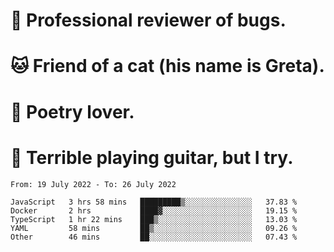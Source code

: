 # 🐛 Professional reviewer of bugs.
# 🐱 Friend of a cat (his name is Greta).
# 📜 Poetry lover.
# 🎸 Terrible playing guitar, but I try.

<!--START_SECTION:waka-->

```text
From: 19 July 2022 - To: 26 July 2022

JavaScript   3 hrs 58 mins   █████████▒░░░░░░░░░░░░░░░   37.83 %
Docker       2 hrs           ████▓░░░░░░░░░░░░░░░░░░░░   19.15 %
TypeScript   1 hr 22 mins    ███▒░░░░░░░░░░░░░░░░░░░░░   13.03 %
YAML         58 mins         ██▒░░░░░░░░░░░░░░░░░░░░░░   09.26 %
Other        46 mins         ██░░░░░░░░░░░░░░░░░░░░░░░   07.43 %
```

<!--END_SECTION:waka-->
